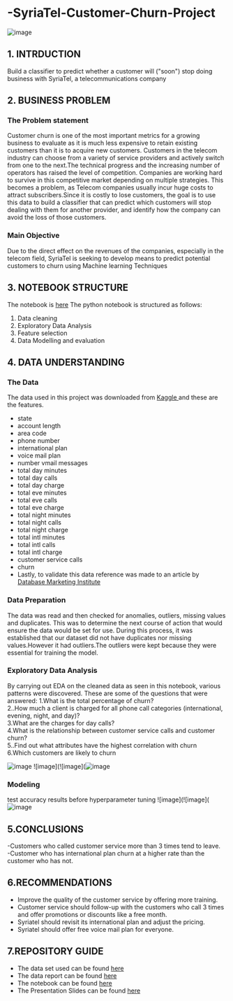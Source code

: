 # -SyriaTel-Customer-Churn-Project

![image](![image](https://user-images.githubusercontent.com/116062465/218259787-663028fe-fecb-4461-a472-08971c85394f.png)
)


## 1. INTRDUCTION
Build a classifier to predict whether a customer will ("soon") stop doing business with SyriaTel, a telecommunications company

## 2. BUSINESS PROBLEM
### The Problem statement
Customer churn is one of the most important metrics for a growing business to evaluate as it is much less expensive to retain existing customers than it is to acquire new customers. Customers in the telecom industry can choose from a variety of service providers and actively switch from one to the next.The technical progress and the increasing number of operators has raised the level of competition. Companies are working hard to survive in this competitive market depending on multiple strategies. This becomes a problem, as Telecom companies usually incur huge costs to attract subscribers.Since it is costly to lose customers, the goal is to use this data to build a classifier that can predict which customers will stop dealing with them for another provider, and identify how the company can avoid the loss of those customers.


### Main Objective
Due to the direct effect on the revenues of the companies, especially in the telecom field, SyriaTel is seeking to develop means to predict potential customers to churn using Machine learning Techniques

## 3. NOTEBOOK STRUCTURE
The notebook is [here](http://localhost:8888/notebooks/SyriaTel%20Customer%20Churn.ipynb#3.5.2.-Decision-Tree-Classifier)
The python notebook is structured as follows:
1. Data cleaning
2. Exploratory Data Analysis
3. Feature selection 
4. Data Modelling and evaluation

## 4. DATA UNDERSTANDING
### The Data
The data used in this project was downloaded from [Kaggle ](https://www.kaggle.com/datasets/becksddf/churn-in-telecoms-dataset) 
and these are the features.
- state                    
- account length           
- area code                 
- phone number            
- international plan       
- voice mail plan          
- number vmail messages    
- total day minutes       
- total day calls          
- total day charge        
- total eve minutes       
- total eve calls           
- total eve charge        
- total night minutes     
- total night calls        
- total night charge      
- total intl minutes      
- total intl calls         
- total intl charge       
- customer service calls   
- churn                     
- Lastly, to validate this data reference was made to an article by [Database Marketing Institute](http://www.dbmarketing.com/telecom/churnreduction.html#:~:text=Annual%20churn%20rates%20for%20telecommunications,the%20way%20they%20are%20treated.)

### Data Preparation
The data was read and then checked for anomalies, outliers, missing values and duplicates. This was to determine the next course of action that would ensure the data would be set for use. During this process, it was established that our dataset did not have duplicates nor missing values.However it had outliers.The outliers were kept because they were essential for training the model.


### Exploratory Data Analysis
By carrying out EDA on the cleaned data as seen in this notebook, various patterns were discovered.
These are some of the questions that were answered:
1.What is the total percentage of churn?  
2..How much a client is charged for all phone call categories (international, evening, night, and day)?  
3.What are the charges for day calls?  
4.What is the relationship between customer service calls and customer churn?  
5..Find out what attributes have the highest correlation with churn  
6.Which customers are likely to churn


![image](![image](https://user-images.githubusercontent.com/116062465/218260430-b70bfe79-f299-412a-83bd-74c4538bc7d7.png)
)
![image](![image](![image](https://user-images.githubusercontent.com/116062465/218260606-e3b5427c-ac30-4744-8231-edb03d907402.png)

### Modeling
test accuracy results before hyperparameter tuning
![image](![image](![image](https://user-images.githubusercontent.com/116062465/218260778-9070c833-5924-4bd9-82d9-778446018927.png)


## 5.CONCLUSIONS 
-Customers who called customer service more than 3 times tend to leave.  
-Customer who has international plan churn at a higher rate than the customer who has not.

## 6.RECOMMENDATIONS
- Improve the quality of the customer service by offering more training.
- Customer service should follow-up with the customers who call 3 times and offer promotions or discounts like a free month.
- Syriatel should revisit its international plan and adjust the pricing.
- Syriatel should offer free voice mail plan for everyone.


## 7.REPOSITORY GUIDE
- The data set used can be found [here](https://www.kaggle.com/datasets/becksddf/churn-in-telecoms-dataset)
- The data report can be found [here](https://docs.google.com/document/d/1O5D6JFYrI-r6pv-e7zAtOJ6FaOYzyCF9HsA6f3iITfU/edit#)
- The notebook can be found [here](http://localhost:8888/notebooks/SyriaTel%20Customer%20Churn.ipynb#3.5.2.-Decision-Tree-Classifier)
- The Presentation Slides can be found [here]()
